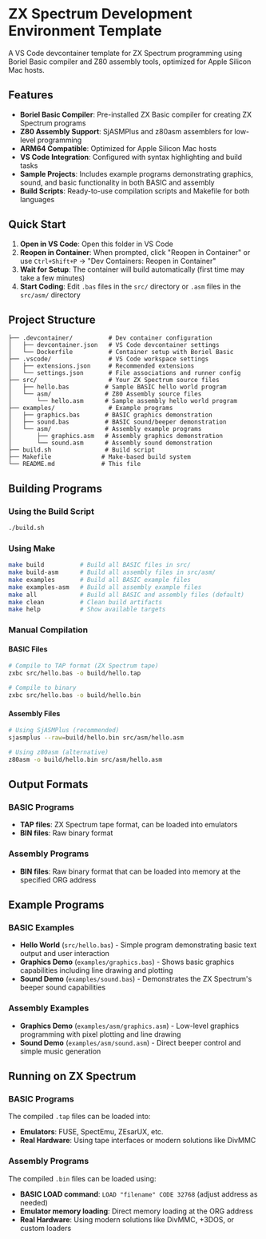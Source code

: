 # ZX Spectrum Development Environment Template

A VS Code devcontainer template for ZX Spectrum programming using Boriel Basic compiler and Z80 assembly tools, optimized for Apple Silicon Mac hosts.

## Features

- **Boriel Basic Compiler**: Pre-installed ZX Basic compiler for creating ZX Spectrum programs
- **Z80 Assembly Support**: SjASMPlus and z80asm assemblers for low-level programming
- **ARM64 Compatible**: Optimized for Apple Silicon Mac hosts
- **VS Code Integration**: Configured with syntax highlighting and build tasks
- **Sample Projects**: Includes example programs demonstrating graphics, sound, and basic functionality in both BASIC and assembly
- **Build Scripts**: Ready-to-use compilation scripts and Makefile for both languages

## Quick Start

1. **Open in VS Code**: Open this folder in VS Code
2. **Reopen in Container**: When prompted, click "Reopen in Container" or use `Ctrl+Shift+P` → "Dev Containers: Reopen in Container"
3. **Wait for Setup**: The container will build automatically (first time may take a few minutes)
4. **Start Coding**: Edit `.bas` files in the `src/` directory or `.asm` files in the `src/asm/` directory

## Project Structure

```
├── .devcontainer/          # Dev container configuration
│   ├── devcontainer.json   # VS Code devcontainer settings
│   └── Dockerfile          # Container setup with Boriel Basic
├── .vscode/                # VS Code workspace settings
│   ├── extensions.json     # Recommended extensions
│   └── settings.json       # File associations and runner config
├── src/                    # Your ZX Spectrum source files
│   ├── hello.bas          # Sample BASIC hello world program
│   └── asm/               # Z80 Assembly source files
│       └── hello.asm      # Sample assembly hello world program
├── examples/               # Example programs
│   ├── graphics.bas       # BASIC graphics demonstration
│   ├── sound.bas          # BASIC sound/beeper demonstration
│   └── asm/               # Assembly example programs
│       ├── graphics.asm   # Assembly graphics demonstration
│       └── sound.asm      # Assembly sound demonstration
├── build.sh               # Build script
├── Makefile              # Make-based build system
└── README.md             # This file
```

## Building Programs

### Using the Build Script
```bash
./build.sh
```

### Using Make
```bash
make build          # Build all BASIC files in src/
make build-asm      # Build all assembly files in src/asm/
make examples       # Build all BASIC example files
make examples-asm   # Build all assembly example files
make all            # Build all BASIC and assembly files (default)
make clean          # Clean build artifacts
make help           # Show available targets
```

### Manual Compilation

#### BASIC Files
```bash
# Compile to TAP format (ZX Spectrum tape)
zxbc src/hello.bas -o build/hello.tap

# Compile to binary
zxbc src/hello.bas -o build/hello.bin
```

#### Assembly Files
```bash
# Using SjASMPlus (recommended)
sjasmplus --raw=build/hello.bin src/asm/hello.asm

# Using z80asm (alternative)
z80asm -o build/hello.bin src/asm/hello.asm
```

## Output Formats

### BASIC Programs
- **TAP files**: ZX Spectrum tape format, can be loaded into emulators
- **BIN files**: Raw binary format

### Assembly Programs
- **BIN files**: Raw binary format that can be loaded into memory at the specified ORG address

## Example Programs

### BASIC Examples
- **Hello World** (`src/hello.bas`) - Simple program demonstrating basic text output and user interaction
- **Graphics Demo** (`examples/graphics.bas`) - Shows basic graphics capabilities including line drawing and plotting
- **Sound Demo** (`examples/sound.bas`) - Demonstrates the ZX Spectrum's beeper sound capabilities

### Assembly Examples
- **Graphics Demo** (`examples/asm/graphics.asm`) - Low-level graphics programming with pixel plotting and line drawing
- **Sound Demo** (`examples/asm/sound.asm`) - Direct beeper control and simple music generation

## Running on ZX Spectrum

### BASIC Programs
The compiled `.tap` files can be loaded into:
- **Emulators**: FUSE, SpectEmu, ZEsarUX, etc.
- **Real Hardware**: Using tape interfaces or modern solutions like DivMMC

### Assembly Programs
The compiled `.bin` files can be loaded using:
- **BASIC LOAD command**: `LOAD "filename" CODE 32768` (adjust address as needed)
- **Emulator memory loading**: Direct memory loading at the ORG address
- **Real Hardware**: Using modern solutions like DivMMC, +3DOS, or custom loaders